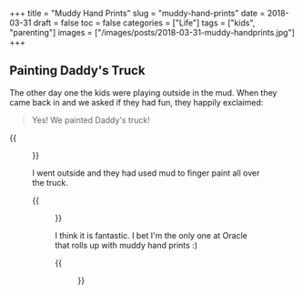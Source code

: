 +++
title = "Muddy Hand Prints"
slug = "muddy-hand-prints"
date = 2018-03-31
draft = false
toc = false
categories = ["Life"]
tags = ["kids", "parenting"]
images = ["/images/posts/2018-03-31-muddy-handprints.jpg"]
+++

## Painting Daddy's Truck

The other day one the kids were playing outside in the mud. When they came back in and we asked if they had fun, they happily exclaimed:

> Yes! We painted Daddy's truck!

{{<figure class="center" src="/images/posts/2018-03-31-muddy-buddy.jpg" caption="How can you get mad at that face?">}}

I went outside and they had used mud to finger paint all over the truck.

{{<figure class="center" src="/images/posts/2018-03-31-muddy-truck.jpg">}}

I think it is fantastic. I bet I'm the only one at Oracle that rolls up with muddy hand prints :)

{{<figure class="center" src="/images/posts/2018-03-31-muddy-handprints.jpg" caption="The rain will soon wash these away, but this is a photo that I'll treasure">}}
